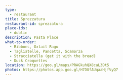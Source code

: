 ```yaml
---
type: 
  - restaurant
title: Sprezzatura
restaurant-id: sprezzatura 
place-ids:
  - dublin 
description: Pasta Place
what-to-order:
  - Ribbons, Oxtail Ragu
  - Tagliatelle, Pancetta, Scamorza
  - Stracciatella (get it with the bread)
  - Duck Croquettes 
location: https://goo.gl/maps/PRAGkuhQX8caL3Dt5
photos: https://photos.app.goo.gl/H7DUfAUqaaHjfVyQ7
---
```

